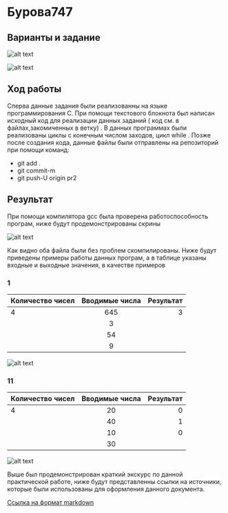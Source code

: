 # **Бурова747**

## **Варианты и задание**

![alt text](https://pp.userapi.com/c851228/v851228760/cbd09/3wIzF4-ml7k.jpg)

![alt text](https://pp.userapi.com/c851228/v851228760/cbd00/VXbuWw661XQ.jpg)

## **Ход работы**

Сперва данные задания были реализованны на языке программирования C. При помощи текстового блокнота был написан исходный код для реализации данных заданий ( код см. в файлах,закомиченных в ветку) . В данных программах были реализованы циклы с конечным числом заходов, цикл while . Позже после создания кода, данные файлы были отправлены на репозиторий при помощи команд:

- git add .
- git commit-m
- git push-U origin pr2

## **Результат**

При помощи компилятора gcc была проверена работоспособность програм, ниже будут продемонстрированы скрины

![alt text](https://pp.userapi.com/c851228/v851228760/cbcf7/Zpg2x_8LOOU.jpg)

Как видно оба файла были без проблем скомпилированы. Ниже будут приведены примеры работы данных програм, а в таблице указаны входные и выходные значения, в качестве примеров

### **1**

| Количество чисел | Вводимые числа | Результат |
| -------------    |:--------------:| ---------:|
| 4                | 645            | 3         |
|                  | 3              |           |
|                  | 54             |           |
|                  | 9              |           |

![alt text](https://pp.userapi.com/c851228/v851228760/cbce9/YC4bm-uoW0k.jpg)

### **11**

| Количество чисел | Вводимые числа | Результат |
| -------------    |:--------------:| ---------:|
| 4                | 20             | 0         |
|                  | 40             | 1         |
|                  | 10             | 0         |
|                  | 30             |           |

![alt text](https://pp.userapi.com/c851228/v851228760/cbcf0/z5RsKb2ymFc.jpg)

Выше был продемонстрирован краткий экскурс по данной практической работе, ниже будут представленны ссылки на источники, которые были использованы для оформления данного документа.

[Ссылка на формат markdown](https://github.com/adam-p/markdown-here/wiki/Markdown-Cheatsheet)
